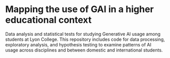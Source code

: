# Mapping the use of GAI in a higher educational context
Data analysis and statistical tests for studying Generative AI usage among students at Lyon College. This repository includes code for data processing, exploratory analysis, and hypothesis testing to examine patterns of AI usage across disciplines and between domestic and international students.
